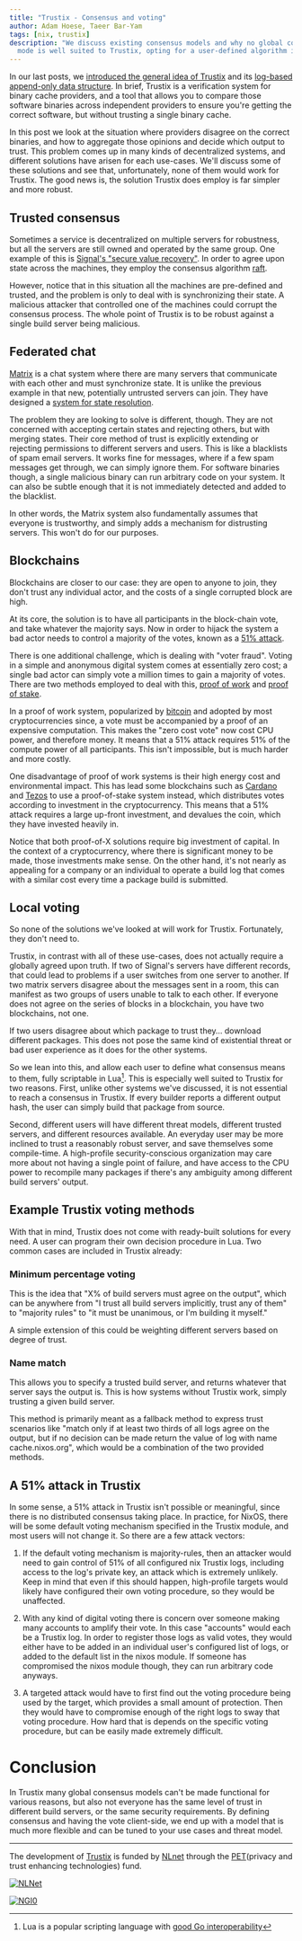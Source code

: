 ```yaml
---
title: "Trustix - Consensus and voting"
author: Adam Hoese, Taeer Bar-Yam
tags: [nix, trustix]
description: "We discuss existing consensus models and why no global consensus
  mode is well suited to Trustix, opting for a user-defined algorithm instead."
---
```


In our last posts, we [introduced the general idea of Trustix](https://www.tweag.io/blog/2020-12-16-trustix-announcement/) and its [log-based append-only data structure](https://www.tweag.io/blog/2022-01-14-trustix-trees/).
In brief, Trustix is a verification system for binary cache providers, and a tool that allows you to compare those software binaries across independent providers to ensure you're getting the correct software, but without trusting a single binary cache.

In this post we look at the situation where providers disagree on the correct binaries, and how to aggregate those opinions and decide which output to trust.
This problem comes up in many kinds of decentralized systems, and different solutions have arisen for each use-cases.
We'll discuss some of these solutions and see that, unfortunately, none of them would work for Trustix.
The good news is, the solution Trustix does employ is far simpler and more robust.

## Trusted consensus

Sometimes a service is decentralized on multiple servers for robustness, but all the servers are still owned and operated by the same group.
One example of this is [Signal's "secure value recovery"](https://signal.org/blog/secure-value-recovery/).
In order to agree upon state across the machines, they employ the consensus algorithm [raft](https://raft.github.io/).

However, notice that in this situation all the machines are pre-defined and trusted, and the problem is only to deal with is synchronizing their state.
A malicious attacker that controlled one of the machines could corrupt the consensus process.
The whole point of Trustix is to be robust against a single build server being malicious.

## Federated chat

[Matrix](https://matrix.org/) is a chat system where there are many servers that communicate with each other and must synchronize state.
It is unlike the previous example in that new, potentially untrusted servers can join.
They have designed a [system for state resolution](https://github.com/matrix-org/matrix-doc/blob/old_master/proposals/1442-state-resolution.md).

The problem they are looking to solve is different, though.
They are not concerned with accepting certain states and rejecting others, but with merging states.
Their core method of trust is explicitly extending or rejecting permissions to different servers and users.
This is like a blacklists of spam email servers.
It works fine for messages, where if a few spam messages get through, we can simply ignore them.
For software binaries though, a single malicious binary can run arbitrary code on your system.
It can also be subtle enough that it is not immediately detected and added to the blacklist.

In other words, the Matrix system also fundamentally assumes that everyone is trustworthy, and simply adds a mechanism for distrusting servers.
This won't do for our purposes.

## Blockchains

Blockchains are closer to our case: they are open to anyone to join, they don't trust any individual actor, and the costs of a single corrupted block are high.

At its core, the solution is to have all participants in the block-chain vote, and take whatever the majority says.
Now in order to hijack the system a bad actor needs to control a majority of the votes, known as a [51% attack](https://en.wikipedia.org/wiki/Double-spending#51%_attack).

There is one additional challenge, which is dealing with "voter fraud".
Voting in a simple and anonymous digital system comes at essentially zero cost; a single bad actor can simply vote a million times to gain a majority of votes.
There are two methods employed to deal with this, [proof of work](https://en.wikipedia.org/wiki/Proof_of_work) and [proof of stake](https://en.wikipedia.org/wiki/Proof_of_stake).

In a proof of work system, popularized by [bitcoin](https://bitcoin.org/bitcoin.pdf) and adopted by most cryptocurrencies since, a vote must be accompanied by a proof of an expensive computation.
This makes the "zero cost vote" now cost CPU power, and therefore money.
It means that a 51% attack requires 51% of the compute power of all participants.
This isn't impossible, but is much harder and more costly.

One disadvantage of proof of work systems is their high energy cost and environmental impact.
This has lead some blockchains such as [Cardano](https://cardano.org/) and [Tezos](https://tezos.com/) to use a proof-of-stake system instead, which distributes votes according to investment in the cryptocurrency.
This means that a 51% attack requires a large up-front investment, and devalues the coin, which they have invested heavily in.

Notice that both proof-of-X solutions require big investment of capital. In the context of a cryptocurrency, where there is significant money to be made, those investments make sense.
On the other hand, it's not nearly as appealing for a company or an individual to operate a build log that comes with a similar cost every time a package build is submitted.

## Local voting

So none of the solutions we've looked at will work for Trustix.
Fortunately, they don't need to.

Trustix, in contrast with all of these use-cases, does not actually require a globally agreed upon truth.
If two of Signal's servers have different records, that could lead to problems if a user switches from one server to another.
If two matrix servers disagree about the messages sent in a room, this can manifest as two groups of users unable to talk to each other.
If everyone does not agree on the series of blocks in a blockchain, you have two blockchains, not one.

If two users disagree about which package to trust they… download different packages.
This does not pose the same kind of existential threat or bad user experience as it does for the other systems.

So we lean into this, and allow each user to define what consensus means to them, fully scriptable in Lua[^lua].
This is especially well suited to Trustix for two reasons.
First, unlike other systems we've discussed, it is not essential to reach a consensus in Trustix.
If every builder reports a different output hash, the user can simply build that package from source.

[^lua]: Lua is a popular scripting language with [good Go interoperability](https://github.com/Shopify/go-lua)

Second, different users will have different threat models, different trusted servers, and different resources available.
An everyday user may be more inclined to trust a reasonably robust server, and save themselves some compile-time.
A high-profile security-conscious organization may care more about not having a single point of failure, and have access to the CPU power to recompile many packages if there's any ambiguity among different build servers' output.

## Example Trustix voting methods

With that in mind, Trustix does not come with ready-built solutions for every need.
A user can program their own decision procedure in Lua.
Two common cases are included in Trustix already:

### Minimum percentage voting

This is the idea that "X% of build servers must agree on the output", which can be anywhere from "I trust all build servers implicitly, trust any of them" to "majority rules" to "it must be unanimous, or I'm building it myself."

A simple extension of this could be weighting different servers based on degree of trust.

### Name match

This allows you to specify a trusted build server, and returns whatever that server says the output is.
This is how systems without Trustix work, simply trusting a given build server.

This method is primarily meant as a fallback method to express trust scenarios like "match only if at least two thirds of all logs agree on the output, but if no decision can be made return the value of log with name cache.nixos.org", which would be a combination of the two provided methods.

## A 51% attack in Trustix

In some sense, a 51% attack in Trustix isn't possible or meaningful, since there is no distributed consensus taking place.
In practice, for NixOS, there will be some default voting mechanism specified in the Trustix module, and most users will not change it.
So there are a few attack vectors:

1. If the default voting mechanism is majority-rules, then an attacker would need to gain control of 51% of all configured nix Trustix logs, including access to the log's private key, an attack which is extremely unlikely.
   Keep in mind that even if this should happen, high-profile targets would likely have configured their own voting procedure, so they would be unaffected.

1. With any kind of digital voting there is concern over someone making many accounts to amplify their vote.
   In this case "accounts" would each be a Trustix log. In order to register those logs as valid votes, they would either have to be added in an individual user's configured list of logs, or added to the default list in the nixos module.
   If someone has compromised the nixos module though, they can run arbitrary code anyways.

1. A targeted attack would have to first find out the voting procedure being used by the target, which provides a small amount of protection.
   Then they would have to compromise enough of the right logs to sway that voting procedure. How hard that is depends on the specific voting procedure, but can be easily made extremely difficult.

# Conclusion

In Trustix many global consensus models can't be made functional for various reasons, but also not everyone has the same level of trust in different build servers, or the same security requirements. By defining consensus and having the vote client-side, we end up with a model that is much more flexible and can be tuned to your use cases and threat model.

---

The development of [Trustix](https://github.com/tweag/gomod2nix) is funded by [NLnet](https://nlnet.nl/) through the [PET](https://nlnet.nl/PET/)(privacy and trust enhancing technologies) fund.

<a href="https://nlnet.nl/" style="width=40%;margin=2%;">![NLNet](./nlnet-banner.png)</a>

<a href="https://nlnet.nl/NGI0" style="width=40%;margin=2%;">![NGI0](./NGI0_tag.png)</a>
